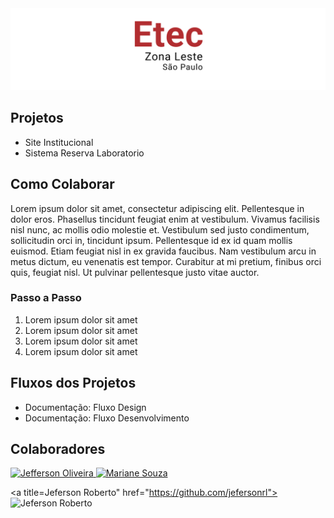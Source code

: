 <img src="https://github.com/ETEC-Zona-Leste-Projetos/.github/blob/main/profile/hero.png?raw=true" />

<h2>Projetos</h2>
<nav>
  <ul>
    <li><a>Site Institucional</a></li>
    <li><a>Sistema Reserva Laboratorio</a></li>
  </ul>
</nav>

<h2>Como Colaborar</h2>
<p>
  Lorem ipsum dolor sit amet, consectetur adipiscing elit. Pellentesque in dolor eros. Phasellus tincidunt feugiat enim at vestibulum. Vivamus facilisis nisl nunc, ac mollis odio molestie et. Vestibulum sed justo condimentum, sollicitudin orci in, tincidunt ipsum. Pellentesque id ex id quam mollis euismod. Etiam feugiat nisl in ex gravida faucibus. Nam vestibulum arcu in metus dictum, eu venenatis est tempor. Curabitur at mi pretium, finibus orci quis, feugiat nisl. Ut pulvinar pellentesque justo vitae auctor.
</p>

<h3>Passo a Passo</h3>

<ol>
  <li> Lorem ipsum dolor sit amet</li>
  <li> Lorem ipsum dolor sit amet</li>
  <li> Lorem ipsum dolor sit amet</li>
  <li> Lorem ipsum dolor sit amet</li>
</ol>

<h2>Fluxos dos Projetos</h2>

<nav>
  <ul>
    <li><a>Documentação: Fluxo Design</a></li>
    <li><a>Documentação: Fluxo Desenvolvimento</a></li>
  </ul>
</nav>

<h2>Colaboradores</h2>

<!-- replace-sponsors-start -->
<a title="Jefferson Oliveira" href="https://github.com/jeffersonrucu">
  <img src="https://avatars.githubusercontent.com/u/46950703?v=4" width="50" alt="Jefferson Oliveira">
</a>

<a title="Mariane Souza" href="https://github.com/MarianeBS">
  <img src="https://avatars.githubusercontent.com/u/99426651?v=4" width="50" alt="Mariane Souza">
</a>

<a title=Jeferson Roberto" href="https://github.com/jefersonrl">
  <img src="https://avatars.githubusercontent.com/u/14889859?v=4" width="50" alt="Jeferson Roberto">
</a>
<!-- replace-sponsors-end -->
